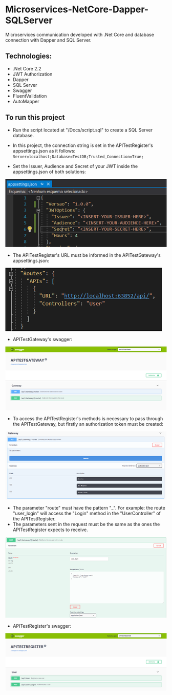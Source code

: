 # Microservices-NetCore-Dapper-SQLServer
Microservices communication developed with .Net Core and database connection with Dapper and SQL Server.

## Technologies:

- .Net Core 2.2
- JWT Authorization
- Dapper
- SQL Server
- Swagger
- FluentValidation
- AutoMapper

## To run this project

- Run the script located at "/Docs/script.sql" to create a SQL Server database. 
- In this project, the connection string is set in the APITestRegister's appsettings.json as it follows:
  `Server=localhost;Database=TestDB;Trusted_Connection=True;`

- Set the Issuer, Audience and Secret of your JWT inside the appsettings.json of both solutions:

![appsettings.json](/Docs/appsettings.json.PNG)

- The APITestRegister's URL must be informed in the APITestGateway's appsettings.json:

![routes](/Docs/routes.PNG)

- APITestGateway's swagger:

![swagger-0](/Docs/swagger-0.PNG)

- To access the APITestRegister's methods is necessary to pass through the APITestGateway, but firstly an authorization token must be created:

![swagger-1](/Docs/swagger-1.PNG)

- The parameter "route" must have the pattern "<Controller>_<Method>". For example: the route "user_login" will access the "Login" method in the "UserController" of the APITestRegister.
- The parameters sent in the request must be the same as the ones the APITestRegister expects to receive.

![swagger-2](/Docs/swagger-2.PNG)

- APITestRegister's swagger:

![swagger-3](/Docs/swagger-3.PNG)
